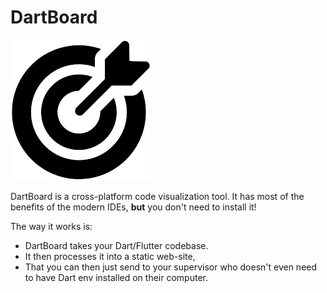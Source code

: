 # DartBoard

![img_2.png](img_2.png)

DartBoard is a cross-platform code visualization tool.
It has most of the benefits of the modern IDEs, **but**
you don't need to install it!

The way it works is:

- DartBoard takes your Dart/Flutter codebase.
- It then processes it into a static web-site,
- That you can then just send to your supervisor who doesn't
  even need to have Dart env installed on their computer.